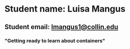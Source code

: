 # Student name: Luisa Mangus
## Student email: lmangus1@collin.edu
### "Getting ready to learn about containers" 
